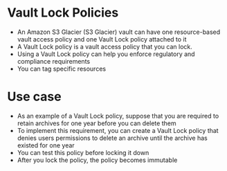 
# Vault Lock Policies
- An Amazon S3 Glacier (S3 Glacier) vault can have one resource-based vault access policy and one Vault Lock policy 
  attached to it
- A Vault Lock policy is a vault access policy that you can lock. 
- Using a Vault Lock policy can help you enforce regulatory and compliance requirements
- You can tag specific resources
# Use case
- As an example of a Vault Lock policy, suppose that you are required to retain archives for one year before you can 
  delete them
- To implement this requirement, you can create a Vault Lock policy that denies users permissions to delete an archive 
  until the archive has existed for one year
- You can test this policy before locking it down
- After you lock the policy, the policy becomes immutable